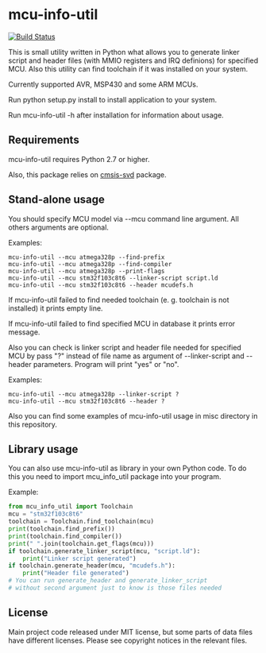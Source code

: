 # mcu-info-util

[![Build Status](https://travis-ci.org/KivApple/mcu-info-util.svg?branch=master)](https://travis-ci.org/KivApple/mcu-info-util)

This is small utility written in Python what allows you to generate
linker script and header files (with MMIO registers and IRQ definions)
for specified MCU. Also this utility can find toolchain if it was
installed on your system.

Currently supported AVR, MSP430 and some ARM MCUs.

Run python setup.py install to install application to your system.

Run mcu-info-util -h after installation for information about usage.

## Requirements

mcu-info-util requires Python 2.7 or higher.

Also, this package relies on [cmsis-svd](https://github.com/posborne/cmsis-svd) package.

## Stand-alone usage

You should specify MCU model via --mcu command line argument.
All others arguments are optional.

Examples:

    mcu-info-util --mcu atmega328p --find-prefix
    mcu-info-util --mcu atmega328p --find-compiler
    mcu-info-util --mcu atmega328p --print-flags
    mcu-info-util --mcu stm32f103c8t6 --linker-script script.ld
    mcu-info-util --mcu stm32f103c8t6 --header mcudefs.h

If mcu-info-util failed to find needed toolchain (e. g. toolchain is not installed) it prints empty line.

If mcu-info-util failed to find specified MCU in database it prints error message.

Also you can check is linker script and header file needed for specified MCU by pass "?" instead of file name as argument of --linker-script and --header parameters. Program will print "yes" or "no". 

Examples:

    mcu-info-util --mcu atmega328p --linker-script ?
    mcu-info-util --mcu stm32f103c8t6 --header ?

Also you can find some examples of mcu-info-util usage in misc directory in this repository.

## Library usage

You can also use mcu-info-util as library in your own Python code. To do this you need to import
mcu_info_util package into your program.

Example:

```python
from mcu_info_util import Toolchain
mcu = "stm32f103c8t6"
toolchain = Toolchain.find_toolchain(mcu)
print(toolchain.find_prefix())
print(toolchain.find_compiler())
print(" ".join(toolchain.get_flags(mcu)))
if toolchain.generate_linker_script(mcu, "script.ld"):
    print("Linker script generated")
if toolchain.generate_header(mcu, "mcudefs.h"):
    print("Header file generated")
# You can run generate_header and generate_linker_script
# without second argument just to know is those files needed
```

## License

Main project code released under MIT license, but some parts of data files
have different licenses. Please see copyright notices in the relevant files.
